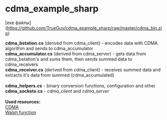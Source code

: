 cdma_example_sharp
==================

[exe файлы] (https://github.com/TrueGuy/cdma_example_sharp/raw/master/cdma_bin.zip) <br>

<b>cdma_bstation.cs</b> (derived from cdma_client) - encodes data with CDMA algorithm and sends to cdma_accumulator <br>
<b>cdma_accumulator.cs</b> (derived from cdma_server) - gets data from cdma_bstation's and sums them, then sends summed data to cdma_receivers<br>
<b>cdma_receiver.cs</b> (derived from cdma_client) - receives summed data and extracts it's data from summed (cdma_accumulated)<br><br>
<b>cdma_helpers.cs</b> - binary conversion functions, configuration and other<br>
<b>cdma_sockets.cs</b> - <i>cdma_client</i> and <i>cdma_server</i><br>
<br>
<b>Used resources:</b><br>
[CDMA](http://en.wikipedia.org/wiki/Code_division_multiple_access)<br>
[Walsh function](https://en.wikipedia.org/wiki/Walsh_function)<br>
